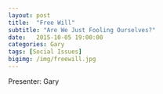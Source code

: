```yaml
---
layout: post
title:  "Free Will"
subtitle: "Are We Just Fooling Ourselves?"
date:   2015-10-05 19:00:00
categories: Gary
tags: [Social Issues]
bigimg: /img/freewill.jpg
---
```


Presenter: Gary

